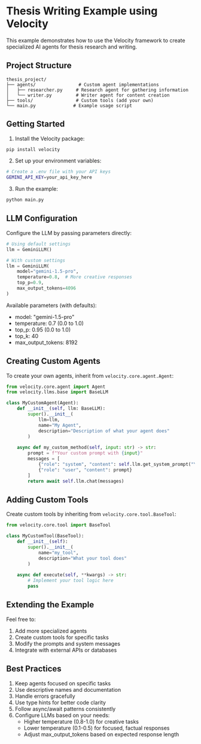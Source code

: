 # Thesis Writing Example using Velocity

This example demonstrates how to use the Velocity framework to create specialized AI agents for thesis research and writing.

## Project Structure

```
thesis_project/
├── agents/                # Custom agent implementations
│   ├── researcher.py     # Research agent for gathering information
│   └── writer.py         # Writer agent for content creation
├── tools/                # Custom tools (add your own)
└── main.py              # Example usage script
```

## Getting Started

1. Install the Velocity package:
```bash
pip install velocity
```

2. Set up your environment variables:
```bash
# Create a .env file with your API keys
GEMINI_API_KEY=your_api_key_here
```

3. Run the example:
```bash
python main.py
```

## LLM Configuration

Configure the LLM by passing parameters directly:

```python
# Using default settings
llm = GeminiLLM()

# With custom settings
llm = GeminiLLM(
    model="gemini-1.5-pro",
    temperature=0.8,  # More creative responses
    top_p=0.9,
    max_output_tokens=4096
)
```

Available parameters (with defaults):
- model: "gemini-1.5-pro"
- temperature: 0.7 (0.0 to 1.0)
- top_p: 0.95 (0.0 to 1.0)
- top_k: 40
- max_output_tokens: 8192

## Creating Custom Agents

To create your own agents, inherit from `velocity.core.agent.Agent`:

```python
from velocity.core.agent import Agent
from velocity.llms.base import BaseLLM

class MyCustomAgent(Agent):
    def __init__(self, llm: BaseLLM):
        super().__init__(
            llm=llm,
            name="My Agent",
            description="Description of what your agent does"
        )
    
    async def my_custom_method(self, input: str) -> str:
        prompt = f"Your custom prompt with {input}"
        messages = [
            {"role": "system", "content": self.llm.get_system_prompt("Your Role")},
            {"role": "user", "content": prompt}
        ]
        return await self.llm.chat(messages)
```

## Adding Custom Tools

Create custom tools by inheriting from `velocity.core.tool.BaseTool`:

```python
from velocity.core.tool import BaseTool

class MyCustomTool(BaseTool):
    def __init__(self):
        super().__init__(
            name="my_tool",
            description="What your tool does"
        )
    
    async def execute(self, **kwargs) -> str:
        # Implement your tool logic here
        pass
```

## Extending the Example

Feel free to:
1. Add more specialized agents
2. Create custom tools for specific tasks
3. Modify the prompts and system messages
4. Integrate with external APIs or databases

## Best Practices

1. Keep agents focused on specific tasks
2. Use descriptive names and documentation
3. Handle errors gracefully
4. Use type hints for better code clarity
5. Follow async/await patterns consistently
6. Configure LLMs based on your needs:
   - Higher temperature (0.8-1.0) for creative tasks
   - Lower temperature (0.1-0.5) for focused, factual responses
   - Adjust max_output_tokens based on expected response length 